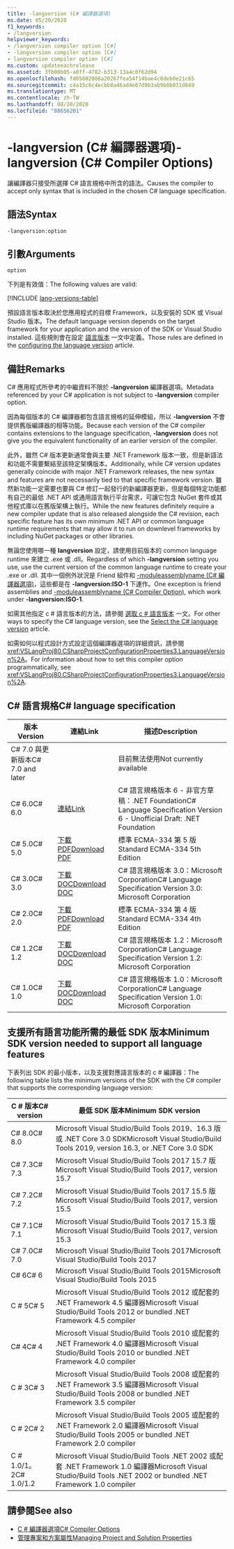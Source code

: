 ```yaml
---
title: -langversion (C# 編譯器選項)
ms.date: 05/20/2020
f1_keywords:
- /langversion
helpviewer_keywords:
- /langversion compiler option [C#]
- -langversion compiler option [C#]
- langversion compiler option [C#]
ms.custom: updateeachrelease
ms.assetid: 3fb00b05-a0ff-4782-b313-13a4c0f62d94
ms.openlocfilehash: fd05802008a20267fea54f14bae4c8deb0e21c65
ms.sourcegitcommit: c4a15c6c4ecbb8a46ad4e67d9b3ab9b8b031d849
ms.translationtype: MT
ms.contentlocale: zh-TW
ms.lasthandoff: 08/20/2020
ms.locfileid: "88656201"
---
```

# <a name="-langversion-c-compiler-options"></a><span data-ttu-id="2db2f-102">-langversion (C# 編譯器選項)</span><span class="sxs-lookup"><span data-stu-id="2db2f-102">-langversion (C# Compiler Options)</span></span>

<span data-ttu-id="2db2f-103">讓編譯器只接受所選擇 C# 語言規格中所含的語法。</span><span class="sxs-lookup"><span data-stu-id="2db2f-103">Causes the compiler to accept only syntax that is included in the chosen C# language specification.</span></span>

## <a name="syntax"></a><span data-ttu-id="2db2f-104">語法</span><span class="sxs-lookup"><span data-stu-id="2db2f-104">Syntax</span></span>

```console
-langversion:option
```

## <a name="arguments"></a><span data-ttu-id="2db2f-105">引數</span><span class="sxs-lookup"><span data-stu-id="2db2f-105">Arguments</span></span>

`option`

<span data-ttu-id="2db2f-106">下列是有效值：</span><span class="sxs-lookup"><span data-stu-id="2db2f-106">The following values are valid:</span></span>

[!INCLUDE [lang-versions-table](../includes/langversion-table.md)]

<span data-ttu-id="2db2f-107">預設語言版本取決於您應用程式的目標 Framework，以及安裝的 SDK 或 Visual Studio 版本。</span><span class="sxs-lookup"><span data-stu-id="2db2f-107">The default language version depends on the target framework for your application and the version of the SDK or Visual Studio installed.</span></span> <span data-ttu-id="2db2f-108">這些規則會在設定 [語言版本](../configure-language-version.md#defaults) 一文中定義。</span><span class="sxs-lookup"><span data-stu-id="2db2f-108">Those rules are defined in the [configuring the language version](../configure-language-version.md#defaults) article.</span></span>

## <a name="remarks"></a><span data-ttu-id="2db2f-109">備註</span><span class="sxs-lookup"><span data-stu-id="2db2f-109">Remarks</span></span>

<span data-ttu-id="2db2f-110">C# 應用程式所參考的中繼資料不限於 **-langversion** 編譯器選項。</span><span class="sxs-lookup"><span data-stu-id="2db2f-110">Metadata referenced by your C# application is not subject to **-langversion** compiler option.</span></span>

<span data-ttu-id="2db2f-111">因為每個版本的 C# 編譯器都包含語言規格的延伸模組，所以 **-langversion** 不會提供舊版編譯器的相等功能。</span><span class="sxs-lookup"><span data-stu-id="2db2f-111">Because each version of the C# compiler contains extensions to the language specification, **-langversion** does not give you the equivalent functionality of an earlier version of the compiler.</span></span>

<span data-ttu-id="2db2f-112">此外，雖然 C# 版本更新通常會與主要 .NET Framework 版本一致，但是新語法和功能不需要繫結至該特定架構版本。</span><span class="sxs-lookup"><span data-stu-id="2db2f-112">Additionally, while C# version updates generally coincide with major .NET Framework releases, the new syntax and features are not necessarily tied to that specific framework version.</span></span> <span data-ttu-id="2db2f-113">雖然新功能一定需要也要與 C# 修訂一起發行的新編譯器更新，但是每個特定功能都有自己的最低 .NET API 或通用語言執行平台需求，可讓它包含 NuGet 套件或其他程式庫以在舊版架構上執行。</span><span class="sxs-lookup"><span data-stu-id="2db2f-113">While the new features definitely require a new compiler update that is also released alongside the C# revision, each specific feature has its own minimum .NET API or common language runtime requirements that may allow it to run on downlevel frameworks by including NuGet packages or other libraries.</span></span>

<span data-ttu-id="2db2f-114">無論您使用哪一種 **langversion** 設定，請使用目前版本的 common language runtime 來建立 .exe 或 .dll。</span><span class="sxs-lookup"><span data-stu-id="2db2f-114">Regardless of which **-langversion** setting you use, use the current version of the common language runtime to create your .exe or .dll.</span></span> <span data-ttu-id="2db2f-115">其中一個例外狀況是 Friend 組件和 [-moduleassemblyname (C# 編譯器選項)](./moduleassemblyname-compiler-option.md)，這些都是在 **-langversion:ISO-1** 下運作。</span><span class="sxs-lookup"><span data-stu-id="2db2f-115">One exception is friend assemblies and [-moduleassemblyname (C# Compiler Option)](./moduleassemblyname-compiler-option.md), which work under **-langversion:ISO-1**.</span></span>

<span data-ttu-id="2db2f-116">如需其他指定 c # 語言版本的方法，請參閱 [選取 c # 語言版本](../configure-language-version.md) 一文。</span><span class="sxs-lookup"><span data-stu-id="2db2f-116">For other ways to specify the C# language version, see the [Select the C# language version](../configure-language-version.md) article.</span></span>

<span data-ttu-id="2db2f-117">如需如何以程式設計方式設定這個編譯器選項的詳細資訊，請參閱 <xref:VSLangProj80.CSharpProjectConfigurationProperties3.LanguageVersion%2A>。</span><span class="sxs-lookup"><span data-stu-id="2db2f-117">For information about how to set this compiler option programmatically, see <xref:VSLangProj80.CSharpProjectConfigurationProperties3.LanguageVersion%2A>.</span></span>

## <a name="c-language-specification"></a><span data-ttu-id="2db2f-118">C# 語言規格</span><span class="sxs-lookup"><span data-stu-id="2db2f-118">C# language specification</span></span>

| <span data-ttu-id="2db2f-119">版本</span><span class="sxs-lookup"><span data-stu-id="2db2f-119">Version</span></span>          | <span data-ttu-id="2db2f-120">連結</span><span class="sxs-lookup"><span data-stu-id="2db2f-120">Link</span></span>                       | <span data-ttu-id="2db2f-121">描述</span><span class="sxs-lookup"><span data-stu-id="2db2f-121">Description</span></span>                                                             |
|------------------|----------------------------|-------------------------------------------------------------------------|
| <span data-ttu-id="2db2f-122">C# 7.0 與更新版本</span><span class="sxs-lookup"><span data-stu-id="2db2f-122">C# 7.0 and later</span></span> |                            | <span data-ttu-id="2db2f-123">目前無法使用</span><span class="sxs-lookup"><span data-stu-id="2db2f-123">Not currently available</span></span>                                                 |
| <span data-ttu-id="2db2f-124">C# 6.0</span><span class="sxs-lookup"><span data-stu-id="2db2f-124">C# 6.0</span></span>           | <span data-ttu-id="2db2f-125">[連結][csharp-6]</span><span class="sxs-lookup"><span data-stu-id="2db2f-125">[Link][csharp-6]</span></span>           | <span data-ttu-id="2db2f-126">C# 語言規格版本 6 - 非官方草稿：.NET Foundation</span><span class="sxs-lookup"><span data-stu-id="2db2f-126">C# Language Specification Version 6 - Unofficial Draft: .NET Foundation</span></span> |
| <span data-ttu-id="2db2f-127">C# 5.0</span><span class="sxs-lookup"><span data-stu-id="2db2f-127">C# 5.0</span></span>           | <span data-ttu-id="2db2f-128">[下載 PDF][csharp-5]</span><span class="sxs-lookup"><span data-stu-id="2db2f-128">[Download PDF][csharp-5]</span></span>   | <span data-ttu-id="2db2f-129">標準 ECMA-334 第 5 版</span><span class="sxs-lookup"><span data-stu-id="2db2f-129">Standard ECMA-334 5th Edition</span></span>                                           |
| <span data-ttu-id="2db2f-130">C# 3.0</span><span class="sxs-lookup"><span data-stu-id="2db2f-130">C# 3.0</span></span>           | <span data-ttu-id="2db2f-131">[下載 DOC][csharp-3]</span><span class="sxs-lookup"><span data-stu-id="2db2f-131">[Download DOC][csharp-3]</span></span>   | <span data-ttu-id="2db2f-132">C# 語言規格版本 3.0：Microsoft Corporation</span><span class="sxs-lookup"><span data-stu-id="2db2f-132">C# Language Specification Version 3.0: Microsoft Corporation</span></span>            |
| <span data-ttu-id="2db2f-133">C# 2.0</span><span class="sxs-lookup"><span data-stu-id="2db2f-133">C# 2.0</span></span>           | <span data-ttu-id="2db2f-134">[下載 PDF][csharp-2]</span><span class="sxs-lookup"><span data-stu-id="2db2f-134">[Download PDF][csharp-2]</span></span>   | <span data-ttu-id="2db2f-135">標準 ECMA-334 第 4 版</span><span class="sxs-lookup"><span data-stu-id="2db2f-135">Standard ECMA-334 4th Edition</span></span>                                           |
| <span data-ttu-id="2db2f-136">C# 1.2</span><span class="sxs-lookup"><span data-stu-id="2db2f-136">C# 1.2</span></span>           | <span data-ttu-id="2db2f-137">[下載 DOC][csharp-1.2]</span><span class="sxs-lookup"><span data-stu-id="2db2f-137">[Download DOC][csharp-1.2]</span></span> | <span data-ttu-id="2db2f-138">C# 語言規格版本 1.2：Microsoft Corporation</span><span class="sxs-lookup"><span data-stu-id="2db2f-138">C# Language Specification Version 1.2: Microsoft Corporation</span></span>            |
| <span data-ttu-id="2db2f-139">C# 1.0</span><span class="sxs-lookup"><span data-stu-id="2db2f-139">C# 1.0</span></span>           | <span data-ttu-id="2db2f-140">[下載 DOC][csharp-1]</span><span class="sxs-lookup"><span data-stu-id="2db2f-140">[Download DOC][csharp-1]</span></span>   | <span data-ttu-id="2db2f-141">C# 語言規格版本 1.0：Microsoft Corporation</span><span class="sxs-lookup"><span data-stu-id="2db2f-141">C# Language Specification Version 1.0: Microsoft Corporation</span></span>            |

[csharp-6]: /dotnet/csharp/language-reference/language-specification/introduction
[csharp-5]: https://www.ecma-international.org/publications/files/ECMA-ST/ECMA-334.pdf
[csharp-3]: https://download.microsoft.com/download/3/8/8/388e7205-bc10-4226-b2a8-75351c669b09/CSharp%20Language%20Specification.doc
[csharp-2]: https://www.ecma-international.org/publications/files/ECMA-ST-ARCH/ECMA-334%204th%20edition%20June%202006.pdf
[csharp-1.2]: https://www.ecma-international.org/publications/files/ECMA-ST-ARCH/ECMA-334%202nd%20edition%20December%202002.pdf
[csharp-1]: https://www.ecma-international.org/publications/files/ECMA-ST-ARCH/ECMA-334%201st%20edition%20December%202001.pdf

## <a name="minimum-sdk-version-needed-to-support-all-language-features"></a><span data-ttu-id="2db2f-142">支援所有語言功能所需的最低 SDK 版本</span><span class="sxs-lookup"><span data-stu-id="2db2f-142">Minimum SDK version needed to support all language features</span></span>

<span data-ttu-id="2db2f-143">下表列出 SDK 的最小版本，以及支援對應語言版本的 c # 編譯器：</span><span class="sxs-lookup"><span data-stu-id="2db2f-143">The following table lists the minimum versions of the SDK with the C# compiler that supports the corresponding language version:</span></span>

| <span data-ttu-id="2db2f-144">C # 版本</span><span class="sxs-lookup"><span data-stu-id="2db2f-144">C# version</span></span> | <span data-ttu-id="2db2f-145">最低 SDK 版本</span><span class="sxs-lookup"><span data-stu-id="2db2f-145">Minimum SDK version</span></span>                                                                  |
|------------|--------------------------------------------------------------------------------------|
| <span data-ttu-id="2db2f-146">C# 8.0</span><span class="sxs-lookup"><span data-stu-id="2db2f-146">C# 8.0</span></span>     | <span data-ttu-id="2db2f-147">Microsoft Visual Studio/Build Tools 2019、16.3 版或 .NET Core 3.0 SDK</span><span class="sxs-lookup"><span data-stu-id="2db2f-147">Microsoft Visual Studio/Build Tools 2019, version 16.3, or .NET Core 3.0 SDK</span></span>         |
| <span data-ttu-id="2db2f-148">C# 7.3</span><span class="sxs-lookup"><span data-stu-id="2db2f-148">C# 7.3</span></span>     | <span data-ttu-id="2db2f-149">Microsoft Visual Studio/Build Tools 2017 15.7 版</span><span class="sxs-lookup"><span data-stu-id="2db2f-149">Microsoft Visual Studio/Build Tools 2017, version 15.7</span></span>                               |
| <span data-ttu-id="2db2f-150">C# 7.2</span><span class="sxs-lookup"><span data-stu-id="2db2f-150">C# 7.2</span></span>     | <span data-ttu-id="2db2f-151">Microsoft Visual Studio/Build Tools 2017 15.5 版</span><span class="sxs-lookup"><span data-stu-id="2db2f-151">Microsoft Visual Studio/Build Tools 2017, version 15.5</span></span>                               |
| <span data-ttu-id="2db2f-152">C# 7.1</span><span class="sxs-lookup"><span data-stu-id="2db2f-152">C# 7.1</span></span>     | <span data-ttu-id="2db2f-153">Microsoft Visual Studio/Build Tools 2017 15.3 版</span><span class="sxs-lookup"><span data-stu-id="2db2f-153">Microsoft Visual Studio/Build Tools 2017, version 15.3</span></span>                               |
| <span data-ttu-id="2db2f-154">C# 7.0</span><span class="sxs-lookup"><span data-stu-id="2db2f-154">C# 7.0</span></span>     | <span data-ttu-id="2db2f-155">Microsoft Visual Studio/Build Tools 2017</span><span class="sxs-lookup"><span data-stu-id="2db2f-155">Microsoft Visual Studio/Build Tools 2017</span></span>                                             |
| <span data-ttu-id="2db2f-156">C# 6</span><span class="sxs-lookup"><span data-stu-id="2db2f-156">C# 6</span></span>       | <span data-ttu-id="2db2f-157">Microsoft Visual Studio/Build Tools 2015</span><span class="sxs-lookup"><span data-stu-id="2db2f-157">Microsoft Visual Studio/Build Tools 2015</span></span>                                             |
| <span data-ttu-id="2db2f-158">C # 5</span><span class="sxs-lookup"><span data-stu-id="2db2f-158">C# 5</span></span>       | <span data-ttu-id="2db2f-159">Microsoft Visual Studio/Build Tools 2012 或配套的 .NET Framework 4.5 編譯器</span><span class="sxs-lookup"><span data-stu-id="2db2f-159">Microsoft Visual Studio/Build Tools 2012 or bundled .NET Framework 4.5 compiler</span></span>      |
| <span data-ttu-id="2db2f-160">C# 4</span><span class="sxs-lookup"><span data-stu-id="2db2f-160">C# 4</span></span>       | <span data-ttu-id="2db2f-161">Microsoft Visual Studio/Build Tools 2010 或配套的 .NET Framework 4.0 編譯器</span><span class="sxs-lookup"><span data-stu-id="2db2f-161">Microsoft Visual Studio/Build Tools 2010 or bundled .NET Framework 4.0 compiler</span></span>      |
| <span data-ttu-id="2db2f-162">C # 3</span><span class="sxs-lookup"><span data-stu-id="2db2f-162">C# 3</span></span>       | <span data-ttu-id="2db2f-163">Microsoft Visual Studio/Build Tools 2008 或配套的 .NET Framework 3.5 編譯器</span><span class="sxs-lookup"><span data-stu-id="2db2f-163">Microsoft Visual Studio/Build Tools 2008 or bundled .NET Framework 3.5 compiler</span></span>      |
| <span data-ttu-id="2db2f-164">C # 2</span><span class="sxs-lookup"><span data-stu-id="2db2f-164">C# 2</span></span>       | <span data-ttu-id="2db2f-165">Microsoft Visual Studio/Build Tools 2005 或配套的 .NET Framework 2.0 編譯器</span><span class="sxs-lookup"><span data-stu-id="2db2f-165">Microsoft Visual Studio/Build Tools 2005 or bundled .NET Framework 2.0 compiler</span></span>      |
| <span data-ttu-id="2db2f-166">C # 1.0/1。2</span><span class="sxs-lookup"><span data-stu-id="2db2f-166">C# 1.0/1.2</span></span> | <span data-ttu-id="2db2f-167">Microsoft Visual Studio/Build Tools .NET 2002 或配套 .NET Framework 1.0 編譯器</span><span class="sxs-lookup"><span data-stu-id="2db2f-167">Microsoft Visual Studio/Build Tools .NET 2002 or bundled .NET Framework 1.0 compiler</span></span> |

## <a name="see-also"></a><span data-ttu-id="2db2f-168">請參閱</span><span class="sxs-lookup"><span data-stu-id="2db2f-168">See also</span></span>

- [<span data-ttu-id="2db2f-169">C # 編譯器選項</span><span class="sxs-lookup"><span data-stu-id="2db2f-169">C# Compiler Options</span></span>](index.md)
- [<span data-ttu-id="2db2f-170">管理專案和方案屬性</span><span class="sxs-lookup"><span data-stu-id="2db2f-170">Managing Project and Solution Properties</span></span>](/visualstudio/ide/managing-project-and-solution-properties)
